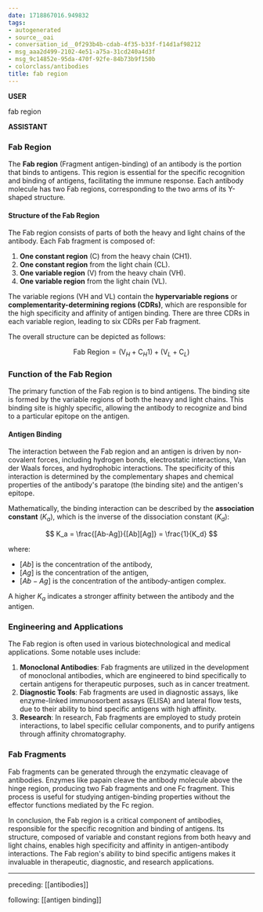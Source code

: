 ```yaml
---
date: 1718867016.949832
tags:
- autogenerated
- source__oai
- conversation_id__0f293b4b-cdab-4f35-b33f-f14d1af98212
- msg_aaa2d499-2102-4e51-a75a-31cd240a4d3f
- msg_9c14852e-95da-470f-92fe-84b73b9f150b
- colorclass/antibodies
title: fab region
---
```


**USER**

fab region


**ASSISTANT**

### Fab Region

The **Fab region** (Fragment antigen-binding) of an antibody is the portion that binds to antigens. This region is essential for the specific recognition and binding of antigens, facilitating the immune response. Each antibody molecule has two Fab regions, corresponding to the two arms of its Y-shaped structure.

#### Structure of the Fab Region

The Fab region consists of parts of both the heavy and light chains of the antibody. Each Fab fragment is composed of:

1. **One constant region** (C) from the heavy chain (CH1).
2. **One constant region** from the light chain (CL).
3. **One variable region** (V) from the heavy chain (VH).
4. **One variable region** from the light chain (VL).

The variable regions (VH and VL) contain the **hypervariable regions** or **complementarity-determining regions (CDRs)**, which are responsible for the high specificity and affinity of antigen binding. There are three CDRs in each variable region, leading to six CDRs per Fab fragment.

The overall structure can be depicted as follows:

$$
\text{Fab Region} = (\text{V}_H + \text{C}_H1) + (\text{V}_L + \text{C}_L)
$$

### Function of the Fab Region

The primary function of the Fab region is to bind antigens. The binding site is formed by the variable regions of both the heavy and light chains. This binding site is highly specific, allowing the antibody to recognize and bind to a particular epitope on the antigen.

#### Antigen Binding

The interaction between the Fab region and an antigen is driven by non-covalent forces, including hydrogen bonds, electrostatic interactions, Van der Waals forces, and hydrophobic interactions. The specificity of this interaction is determined by the complementary shapes and chemical properties of the antibody's paratope (the binding site) and the antigen's epitope.

Mathematically, the binding interaction can be described by the **association constant** ($K_a$), which is the inverse of the dissociation constant ($K_d$):

$$
K_a = \frac{[Ab-Ag]}{[Ab][Ag]} = \frac{1}{K_d}
$$

where:
- $[Ab]$ is the concentration of the antibody,
- $[Ag]$ is the concentration of the antigen,
- $[Ab-Ag]$ is the concentration of the antibody-antigen complex.

A higher $K_a$ indicates a stronger affinity between the antibody and the antigen.

### Engineering and Applications

The Fab region is often used in various biotechnological and medical applications. Some notable uses include:

1. **Monoclonal Antibodies**: Fab fragments are utilized in the development of monoclonal antibodies, which are engineered to bind specifically to certain antigens for therapeutic purposes, such as in cancer treatment.
2. **Diagnostic Tools**: Fab fragments are used in diagnostic assays, like enzyme-linked immunosorbent assays (ELISA) and lateral flow tests, due to their ability to bind specific antigens with high affinity.
3. **Research**: In research, Fab fragments are employed to study protein interactions, to label specific cellular components, and to purify antigens through affinity chromatography.

### Fab Fragments

Fab fragments can be generated through the enzymatic cleavage of antibodies. Enzymes like papain cleave the antibody molecule above the hinge region, producing two Fab fragments and one Fc fragment. This process is useful for studying antigen-binding properties without the effector functions mediated by the Fc region.

In conclusion, the Fab region is a critical component of antibodies, responsible for the specific recognition and binding of antigens. Its structure, composed of variable and constant regions from both heavy and light chains, enables high specificity and affinity in antigen-antibody interactions. The Fab region's ability to bind specific antigens makes it invaluable in therapeutic, diagnostic, and research applications.


---

preceding: [[antibodies]]  


following: [[antigen binding]]